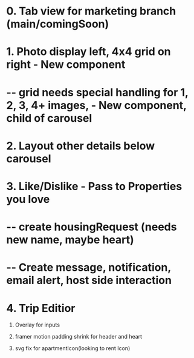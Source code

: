 #
# 0. Tab view for marketing branch (main/comingSoon)
#
# 1. Photo display left, 4x4 grid on right - New component
#     -- grid needs special handling for 1, 2, 3, 4+ images, - New component, child of carousel
#
# 2. Layout other details below carousel
#
# 3. Like/Dislike - Pass to Properties you love
#     -- create housingRequest (needs new name, maybe heart)
#     -- Create message, notification, email alert, host side interaction
#
# 4. Trip Editior


1. Overlay for inputs

2. framer motion padding shrink for header and heart

3. svg fix for  apartmentIcon(looking to rent Icon)



